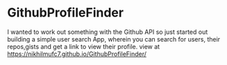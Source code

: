 # GithubProfileFinder
I wanted to work out something with the Github API so just started out building a simple user search App, wherein you can search for users, their repos,gists and get a link to view their profile. view at https://nikhilmufc7.github.io/GithubProfileFinder/
